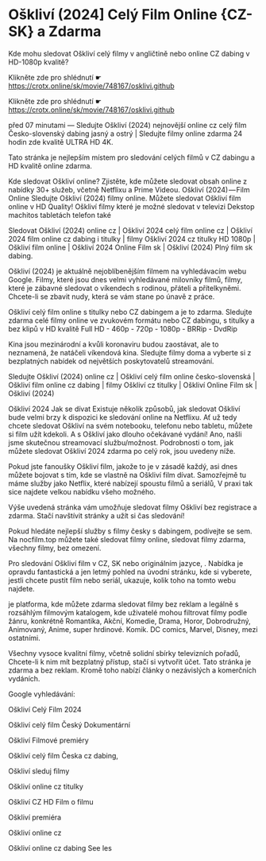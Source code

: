 # Oškliví (2024] Celý Film Online {CZ-SK} a Zdarma


Kde mohu sledovat Oškliví celý filmy v angličtině nebo online CZ dabing v HD-1080p kvalitě?

 

 

 

Klikněte zde pro shlédnutí ☛ https://crotx.online/sk/movie/748167/osklivi.github

Klikněte zde pro shlédnutí ☛ https://crotx.online/sk/movie/748167/osklivi.github

 

 

 

před 07 minutami — Sledujte Oškliví (2024) nejnovější online cz celý film Česko-slovenský dabing jasný a ostrý | Sledujte filmy online zdarma 24 hodin zde kvalitě ULTRA HD 4K.


Tato stránka je nejlepším místem pro sledování celých filmů v CZ dabingu a HD kvalitě online zdarma.


Kde sledovat Oškliví online? Zjistěte, kde můžete sledovat obsah online z nabídky 30+ služeb, včetně Netflixu a Prime Videou. Oškliví (2024) — Film Online Sledujte Oškliví (2024) filmy online. Můžete sledovat Oškliví film online v HD Quality! Oškliví filmy které je možné sledovat v televizi Dekstop machitos tabletách telefon také


Sledovat Oškliví (2024) online cz | Oškliví 2024 celý film online cz | Oškliví 2024 film online cz dabing i titulky | filmy Oškliví 2024 cz titulky HD 1080p | Oškliví film online | Oškliví 2024 Online Film sk | Oškliví (2024) Plný film sk dabing.


Oškliví (2024) je aktuálně nejoblíbenějším filmem na vyhledávacím webu Google. Filmy, které jsou dnes velmi vyhledávané milovníky filmů, filmy, které je zábavné sledovat o víkendech s rodinou, přáteli a přítelkyněmi. Chcete-li se zbavit nudy, která se vám stane po únavě z práce.


Oškliví celý film online s titulky nebo CZ dabingem a je to zdarma. Sledujte zdarma celé filmy online ve zvukovém formátu nebo CZ dabingu, s titulky a bez klipů v HD kvalitě Full HD - 460p - 720p - 1080p - BRRip - DvdRip


Kina jsou mezinárodní a kvůli koronaviru budou zaostávat, ale to neznamená, že natáčeli víkendová kina. Sledujte filmy doma a vyberte si z bezplatných nabídek od největších poskytovatelů streamování.


Sledujte Oškliví (2024) online cz | Oškliví celý film online česko-slovenská | Oškliví film online cz dabing | filmy Oškliví cz titulky | Oškliví Online Film sk | Oškliví (2024)


Oškliví 2024 Jak se dívat Existuje několik způsobů, jak sledovat Oškliví bude velmi brzy k dispozici ke sledování online na Netflixu. Ať už tedy chcete sledovat Oškliví na svém notebooku, telefonu nebo tabletu, můžete si film užít kdekoli. A s Oškliví jako dlouho očekávané vydání! Ano, našli jsme skutečnou streamovací službu/možnost. Podrobnosti o tom, jak můžete sledovat Oškliví 2024 zdarma po celý rok, jsou uvedeny níže.

Pokud jste fanoušky Oškliví film, jakože to je v zásadě každý, asi dnes můžete bojovat s tím, kde se vlastně na Oškliví film dívat. Samozřejmě tu máme služby jako Netflix, které nabízejí spoustu filmů a seriálů, V praxi tak sice najdete velkou nabídku všeho možného.


Výše uvedená stránka vám umožňuje sledovat filmy Oškliví bez registrace a zdarma. Stačí navštívit stránky a užít si čas sledování!


Pokud hledáte nejlepší služby s filmy česky s dabingem, podívejte se sem. Na nocfilm.top můžete také sledovat filmy online, sledovat filmy zdarma, všechny filmy, bez omezení.


Pro sledování Oškliví film v CZ, SK nebo originálním jazyce, . Nabídka je opravdu fantastická a jen letmý pohled na úvodní stránku, kde si vyberete, jestli chcete pustit film nebo seriál, ukazuje, kolik toho na tomto webu najdete.


je platforma, kde můžete zdarma sledovat filmy bez reklam a legálně s rozsáhlým filmovým katalogem, kde uživatelé mohou filtrovat filmy podle žánru, konkrétně Romantika, Akční, Komedie, Drama, Horor, Dobrodružný, Animovaný, Anime, super hrdinové. Komik. DC comics, Marvel, Disney, mezi ostatními.


Všechny vysoce kvalitní filmy, včetně solidní sbírky televizních pořadů, Chcete-li k nim mít bezplatný přístup, stačí si vytvořit účet. Tato stránka je zdarma a bez reklam. Kromě toho nabízí články o nezávislých a komerčních vydáních.


Google vyhledávání:

Oškliví Celý Film 2024

Oškliví celý film Český Dokumentární

Oškliví Filmové premiéry

Oškliví celý film Česka cz dabing,

Oškliví sleduj filmy

Oškliví online cz titulky

Oškliví CZ HD Film o filmu

Oškliví premiéra

Oškliví online cz

Oškliví online cz dabing See les
